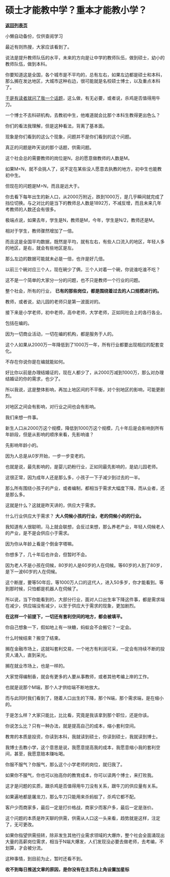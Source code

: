 # 硕士才能教中学？重本才能教小学？

[**返回列表页**](/gzh/记忆承载)

小懒自动备份，仅供查阅学习

最近有则热搜，大家应该看到了。

说法是提升教师队伍的水平，未来的方向是让中学的教师队伍，做到硕士，幼小的教师队伍，做到本科。  

你要知道这是全国，各个城市是不平均的，总有左右，如果左边都是硕士和本科，那么搁在发达地区，大城市这种右边，很可能就是名校硕士博士，以及重点本科了。

[于是有读者就问了我一个话题](http://mp.weixin.qq.com/s?__biz=MzkwMzQ1MzczOQ==&mid=2247484180&idx=1&sn=93eb3786398c750088c091fc3337922b&chksm=c0974e50f7e0c746e80ce5e57ebc5fe64628489964ce55793e6584f6377838b6dfa35251c780&scene=21#wechat_redirect)，这么做，有无必要，或者说，杀鸡是否值得用牛刀。  

一个博士不去科研机构，去教初中生，他难道就会比那个本科生教得更出色么？  

你们的看法我理解，但是这种看法，背离了基本面。  

现象是你们看到的这么个现象，问题并不是你们看到的这个问题。  

真正的问题是昨天说的那个话题，供需问题。  

这个社会总的需要教师的岗位是N，总的愿意做教师的人数是M。  

如果M<N，就不会挑人了，说不定在某些没人愿意去执教的地方，初中生也能教初中生。  

但现在的问题是M>N，而且是远大于。

你去看下每年出生的新人口，从2000万附近，跌到1000万，是几乎瞬间就完成了挡位切换。与之对比的是当下的教师总人数是1892万，不减反增，而且未来几年考教师的人数还会有很多。

极端点说，如果去年，学生是N，教师是M，今年，学生是N/2，教师还是M。  

相对于学生，教师骤然增加了一倍。  

而且这是全国平均数据，既然是平均，就有左右，有些人口流入的地区，年轻人多的地区，是右，就会有些地区是左。  

那么左边的数据可能就未必是一倍，也许是好几倍。  

以前三个碗对应三个人，现在碗少了俩，三个人对着一个碗，你说谁吃谁不吃？  

这不是一个简单的大家分一分的问题，也不只是教师一个行业的问题。  

整个社会，所有的行业， **已有的那些岗位，都是围绕着过去的人口规模进行的。**  

教师，或者说，幼儿园的老师只是第一波面对的。  

接下来是小学老师，初中老师，高中老师，大学老师，正如同社会上的各行各业。  

包括在编的。

因为一切商业活动，一切在编的机构，都是服务于人的。

这个人如果从2000万一年降低到了1000万一年，所有行业都要出现相应的配套变化。

不存在你说你是在编就能如何。  

好比你以前是办理结婚证的，现在人都少了，从2000万减到1000万，那么对办理结婚证的你的需求，也少了。  

所以我说，这是整体影响，再加上地区间的不平衡，对个别地区的影响，可能更剧烈。  

对地区之间会有影响，对行业之间也会有影响。  

我们来想一件事。  

新生人口从2000万这个规模，降低到1000万这个规模，几十年后是会影响到所有年龄段，但是从影响的顺序来看，先影响谁？  

先影响年龄小的。

因为人总是从0岁开始，一步一步变老的。  

也就是说，最先影响的，是婴儿奶粉行业，正如同最先影响的，是幼儿园老师。  

这很正常，因为成年人还是那么多，小孩子一下子减少到过去的一半。  

那么所有围绕小孩子的产业，或者编制，都相当于需求大幅度下降，而从业者，还是那么多。  

这就是什么？这就是昨天讲的，供应大于需求。

什么行业供应大于需求？ **大人伺候小孩的行业，老的伺候小的的行业。**

我知道有人很聪明，马上就会联想，会反过来想，那么养老产业，年轻人伺候老人的产业，是不是会供应小于需求。  

因为你从年龄上看是个倒金字塔嘛。

你想多了，几十年后也许会，但暂时不会。

因为老人不是小孩在伺候，80岁的人是60岁的人在伺候。等60岁的人到了80岁，是下一波60岁的人在伺候。  

这个断崖，要等50年后，等1000万人口的这代人，进入50多岁，你才能看到。等到那时候，只怕都是机器人在伺候了。

所以说，当下你能看到的，大部分行业，面对人口出生率下降这件事，都是需求端在减少，供应端没有减少，以至于供应大于需求的现象，更加剧烈。

 **在这样一个前提下，一切还有套利空间的地方，都会被填平。**

你自己想象一下，假如地上有一块糖，蚂蚁会不会搬它？一定会。  

什么时候结束？搬空了结束。  

搁在金融市场上，这就叫套利交易，一个地方有利润可采，一定会有持续不断的投资人涌入，直到采光。  

搁在就业市场上，也是一样的。

大家觉得编制香，就会有更多的人要从事教师，或者其他考编上岸的工作。  

也就是说那个M端，那个人才供给端不断地放大。

而与此同时我们看到了，随着人口出生的下降，那个N端，那个需求端，是在缩小的。  

于是怎么样？大家只能比，比比看，究竟是我该拿到那个职位，还是你该。  

你说怎么比？只有一种办法，就是提高自己的成本，缩小套利空间。  

教育的本质是投资，你读到本科，我就读到硕士，你读到硕士，我就读到博士。  

我博士去教小学，这个意思是说，我愿意提高我的成本，我愿意缩小我的套利空间，甚至，我愿意赔本赚吆喝。

你服不服气？你服气，那么这个小学老师的岗位，就归我了。

如果你不服气，你也可以抬高你的教育成本，你可以读两个博士，来打败我。  

这才是问题的实质，跟杀鸡是否值得用牛刀没有关系，跟牛刀的供应量有关系。

如果遍地都是屠龙刀，那么牛刀只能用来杀蚂蚁了，杀鸡它都不配。

客户少而商家多，最后一定是打价格战，商家少而客户多，最后一定是涨价。  

这个问题的本质是昨天聊的供需，供需从人口这一头来看，趋势就是这样，注定了，无可更改。  

如果你指望供需扭转，除非发生其他行业需求领域的大爆炸，整个社会全面涌现出大量的高薪岗位需求，相当于N端大爆发，人们发现没必要去做老师，去考编，不划算，才会被分流。

这种事情，到目前为止，暂时还看不到。

 **收不到每日推送文章的原因，是你没有在主页右上角设置加星标**

